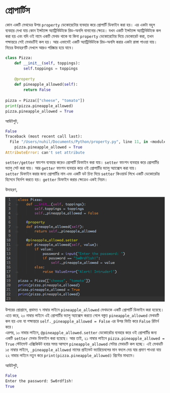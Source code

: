 # প্রোপার্টিস

কোন একটি মেথডের উপর `property` ডেকোরেটোর ব্যবহার করে প্রোপার্টি ডিফাইন করা হয়। এর একটা বহুল ব্যবহার দেখা যায় কোন ইন্সট্যান্স অ্যাট্রিবিউটকে রিড-অনলি বানানোর ক্ষেত্রে। যখন একটি ইন্সট্যান্স অ্যাট্রিবিউটকে কল করা হয় এবং যদি ওই নামে একটি মেথড থাকে যা কিনা `property` ডেকোরেটোর দিয়ে ডেকোরেট করা, তখন পক্ষান্তরে সেই মেথডটিই কল হয়। আর এভাবেই একটি অ্যাট্রিবিউটকে রিড-অনলি করার একটা রাস্তা পাওয়া যায়। নিচের উদাহরণটি দেখলে আরও পরিষ্কার হয়ে যাবে।

```python
class Pizza:
    def __init__(self, toppings):
        self.toppings = toppings

    @property
    def pineapple_allowed(self):
        return False

pizza = Pizza(["cheese", "tomato"])
print(pizza.pineapple_allowed)
pizza.pineapple_allowed = True
```

আউটপুট,

```python
False
Traceback (most recent call last):
  File "/Users/nuhil/Documents/Python/property.py", line 11, in <module>
    pizza.pineapple_allowed = True
AttributeError: can't set attribute
```

  
 `setter/getter` ফাংশন ব্যবহার করেও প্রোপার্টি ডিফাইন করা যায়। `setter` ফাংশন ব্যবহার করে প্রোপার্টির ভ্যালু সেট করা যায়। আর `getter` ফাংশন ব্যবহার করে ওই প্রোপার্টির ভ্যালু অ্যাক্সেস করা যায়।  
`setter` ডিফাইন করার জন্য প্রোপার্টির নাম এবং একটি ডট চিহ্ন দিয়ে `setter` কিওয়ার্ড লিখে একটি ডেকোরেটর হিসেবে নির্দেশ করতে হয়। `getter` ডিফাইন করার ক্ষেত্রেও একই নিয়ম।

উদাহরণ,

![cover](../.gitbook/assets/property.png)

উপরের প্রোগ্রামে, প্রথমত ৭ নাম্বার লাইনে `pineapple_allowed` মেথডকে একটি প্রোপার্টি ডিফাইন করা হয়েছে। এতে করে, ২০ নাম্বার লাইনে এই প্রোপার্টির ভ্যালু অ্যাক্সেস করতে গেলে বস্তুত `pineapple_allowed` মেথডটি কল হয় এবং যা পক্ষান্তরে `self._pineapple_allowed = False` এর উপর ভিত্তি করে `False` রিটার্ন করে।  
এরপর, ১০ নাম্বার লাইনে, `@pineapple_allowed.setter` ডেকোরেটর ব্যবহার করে ওই প্রোপার্টির জন্য একটি `setter` মেথড ডিফাইন করা হয়েছে। আর তাই, ২১ নাম্বার লাইনে `pizza.pineapple_allowed = True` স্টেটমেন্ট এক্সিকিউট হবার সময় আসলে `pineapple_allowed` সেটার মেথডটি কল হচ্ছে। এই মেথডটি ১৫ নাম্বার লাইনে, `_pineapple_allowed` নামের প্রাইভেট ভ্যারিয়েবলের মান বদলে দেয় যার প্রমাণ পাওয়া যায় ২২ নাম্বার লাইনে নতুন করে `print(pizza.pineapple_allowed)` প্রিন্টের মাধ্যমে।

আউটপুট,

```python
False
Enter the password: Sw0rdf1sh!
True
```

